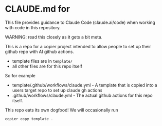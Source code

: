# CLAUDE.md for 

This file provides guidance to Claude Code (claude.ai/code) when working with code in this repository.

WARNING: read this closely as it gets a bit meta.

This is a repo for a copier project intended to allow people to set up their github repo with AI github actions.

- template files are in `template/`
- all other files are for this repo itself

So for example

- template/.github/workflows/claude.yml - A template that is copied into a users target repo to set up claude gh actions
- .github/workflows/claude.yml - The actual github actions for this repo itself.

This repo eats its own dogfood! We will occasionally run

`copier copy template .`



